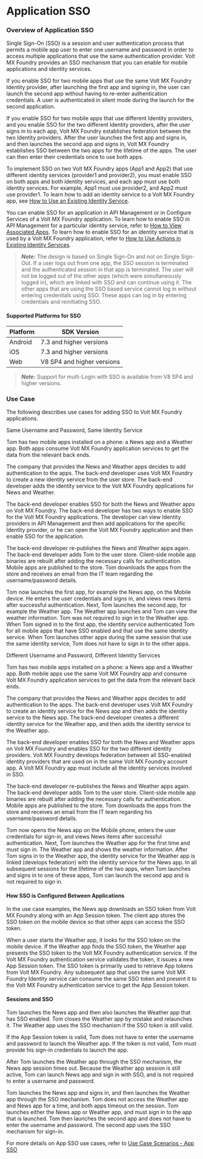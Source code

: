                                

Application SSO
===============

### Overview of Application SSO

Single Sign-On (SSO) is a session and user authentication process that permits a mobile app user to enter one username and password in order to access multiple applications that use the same authentication provider. Volt MX Foundry provides an SSO mechanism that you can enable for mobile applications and identity services.

If you enable SSO for two mobile apps that use the same Volt MX Foundry Identity provider, after launching the first app and signing in, the user can launch the second app without having to re-enter authentication credentials. A user is authenticated in silent mode during the launch for the second application.

If you enable SSO for two mobile apps that use different Identity providers, and you enable SSO for the two different Identity providers, after the user signs in to each app, Volt MX Foundry establishes federation between the two Identity providers. After the user launches the first app and signs in, and then launches the second app and signs in, Volt MX Foundry establishes SSO between the two apps for the lifetime of the apps. The user can then enter their credentials once to use both apps.

To implement SSO on two Volt MX Foundry apps (App1 and App2) that use different identity services (provider1 and provider2), you must enable SSO on both apps and both identity services, and each app must use both identity services. For example, App1 must use provider2, and App2 must use provider1. To learn how to add an identity service to a Volt MX Foundry app, see [How to Use an Existing Identity Service](#UseExistingIdentity).

You can enable SSO for an application in API Management or in Configure Services of a Volt MX Foundry application. To learn how to enable SSO in API Management for a particular identity service, refer to [How to View Associated Apps](API_Management.md#how-to-view-associated-apps-in-apis). To learn how to enable SSO for an identity service that is used by a Volt MX Foundry application, refer to [How to Use Actions in Existing Identity Services](#ActionsinExistingIdentity).

> **_Note:_** The design is based on Single Sign-On and not on Single Sign-Out. If a user logs out from one app, the SSO session is terminated and the authenticated session in that app is terminated. The user will not be logged out of the other apps (which were simultaneously logged in), which are linked with SSO and can continue using it. The other apps that are using the SSO based service cannot log in without entering credentials using SSO. These apps can log in by entering credentials and reinitiating SSO.

#### Supported Platforms for SSO

  
| Platform | SDK Version |
| --- | --- |
| Android | 7.3 and higher versions |
| iOS | 7.3 and higher versions |
| Web | V8 SP4 and higher versions |

> **_Note:_** Support for multi-Login with SSO is available from V8 SP4 and higher versions.

### Use Case

The following describes use cases for adding SSO to Volt MX Foundry applications.

Same Username and Password, Same Identity Service

Tom has two mobile apps installed on a phone: a News app and a Weather app. Both apps consume Volt MX Foundry application services to get the data from the relevant back ends.

The company that provides the News and Weather apps decides to add authentication to the apps. The back-end developer uses Volt MX Foundry to create a new identity service from the user store. The back-end developer adds the identity service to the Volt MX Foundry applications for News and Weather.

The back-end developer enables SSO for both the News and Weather apps on Volt MX Foundry. The back-end developer has two ways to enable SSO for the Volt MX Foundry applications. The developer can view Identity providers in API Management and then add applications for the specific Identity provider, or he can open the Volt MX Foundry application and then enable SSO for the application.

The back-end developer re-publishes the News and Weather apps again. The back-end developer adds Tom to the user store. Client-side mobile app binaries are rebuilt after adding the necessary calls for authentication. Mobile apps are published to the store. Tom downloads the apps from the store and receives an email from the IT team regarding the username/password details.

Tom now launches the first app, for example the News app, on the Mobile device. He enters the user credentials and signs in, and views news items after successful authentication. Next, Tom launches the second app, for example the Weather app. The Weather app launches and Tom can view the weather information. Tom was not required to sign in to the Weather app. When Tom signed in to the first app, the identity service authenticated Tom for all mobile apps that have SSO enabled and that use the same identity service. When Tom launches other apps during the same session that use the same identity service, Tom does not have to sign in to the other apps.

Different Username and Password, Different Identity Services

Tom has two mobile apps installed on a phone: a News app and a Weather app. Both mobile apps use the same Volt MX Foundry app and consume Volt MX Foundry application services to get the data from the relevant back ends.

The company that provides the News and Weather apps decides to add authentication to the apps. The back-end developer uses Volt MX Foundry to create an identity service for the News app and then adds the identity service to the News app. The back-end developer creates a different identity service for the Weather app, and then adds the identity service to the Weather app.

The back-end developer enables SSO for both the News and Weather apps on Volt MX Foundry and enables SSO for the two different identity providers. Volt MX Foundry develops federation between all SSO-enabled identity providers that are used on in the same Volt MX Foundry account app. A Volt MX Foundry app must include all the identity services involved in SSO.

The back-end developer re-publishes the News and Weather apps again. The back-end developer adds Tom to the user store. Client-side mobile app binaries are rebuilt after adding the necessary calls for authentication. Mobile apps are published to the store. Tom downloads the apps from the store and receives an email from the IT team regarding his username/password details.

Tom now opens the News app on the Mobile phone, enters the user credentials for sign-in, and views News items after successful authentication. Next, Tom launches the Weather app for the first time and must sign in. The Weather app and shows the weather information. After Tom signs in to the Weather app, the identity service for the Weather app is linked (develops federation) with the identity service for the News app. In all subsequent sessions for the lifetime of the two apps, when Tom launches and signs in to one of these apps, Tom can launch the second app and is not required to sign in.

#### How SSO is Configured Between Applications

In the use case examples, the News app downloads an SSO token from Volt MX Foundry along with an App Session token. The client app stores the SSO token on the mobile device so that other apps can access the SSO token.

When a user starts the Weather app, it looks for the SSO token on the mobile device. If the Weather app finds the SSO token, the Weather app presents the SSO token to the Volt MX Foundry authentication service. If the Volt MX Foundry authentication service validates the token, it issues a new App Session token. The SSO token is primarily used to retrieve App tokens from Volt MX Foundry. Any subsequent app that uses the same Volt MX Foundry Identity service can consume the same SSO token and present it to the Volt MX Foundry authentication service to get the App Session token.

#### Sessions and SSO

Tom launches the News app and then also launches the Weather app that has SSO enabled. Tom closes the Weather app by mistake and relaunches it. The Weather app uses the SSO mechanism if the SSO token is still valid.

If the App Session token is valid, Tom does not have to enter the username and password to launch the Weather app. If the token is not valid, Tom must provide his sign-in credentials to launch the app.

After Tom launches the Weather app through the SSO mechanism, the News app session times out. Because the Weather app session is still active, Tom can launch News app and sign in with SSO, and is not required to enter a username and password.

Tom launches the News app and signs in, and then launches the Weather app through the SSO mechanism. Tom does not access the Weather app and News app for a time, and both apps timeout on the session. Tom launches either the News app or Weather app, and must sign in to the app that is launched. Tom then launches the second app and does not have to enter the username and password. The second app uses the SSO mechanism for sign-in.

For more details on App SSO use cases, refer to [Use Case Scenarios - App SSO](Application_SSO.md)
